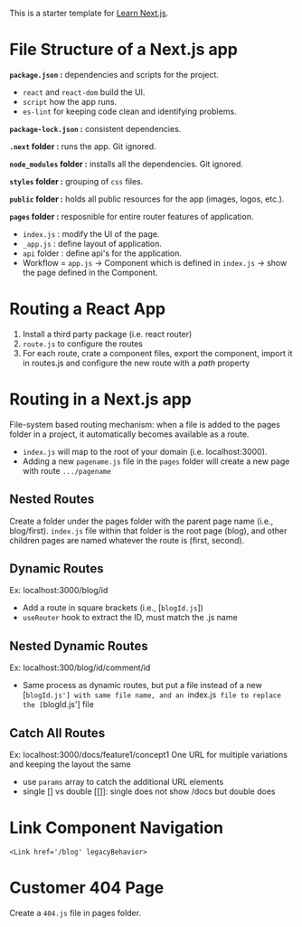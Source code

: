 This is a starter template for [Learn Next.js](https://nextjs.org/learn).

# File Structure of a Next.js app

**`package.json` :** dependencies and scripts for the project.

- `react` and `react-dom` build the UI.
- `script` how the app runs.
- `es-lint` for keeping code clean and identifying problems.

**`package-lock.json` :** consistent dependencies.

**`.next` folder :** runs the app. Git ignored.

**`node_modules` folder :** installs all the dependencies. Git ignored.

**`styles` folder :** grouping of `css` files.

**`public` folder :** holds all public resources for the app (images, logos, etc.).

**`pages` folder :** resposnible for entire router features of application.

- `index.js` : modify the UI of the page.
- `_app.js` : define layout of application.
- `api` folder : define api's for the application.
- Workflow = `app.js` -> Component which is defined in `index.js` -> show the page defined in the Component.

# Routing a React App

1. Install a third party package (i.e. react router)
2. `route.js` to configure the routes
3. For each route, crate a component files, export the component, import it in routes.js and configure the new route with a _path_ property

# Routing in a Next.js app

File-system based routing mechanism: when a file is added to the pages folder in a project, it automatically becomes available as a route.

- `index.js` will map to the root of your domain (i.e. localhost:3000).
- Adding a new `pagename.js` file in the `pages` folder will create a new page with route `.../pagename`

## Nested Routes

Create a folder under the pages folder with the parent page name (i.e., blog/first).
`index.js` file within that folder is the root page (blog), and other children pages are named whatever the route is (first, second).

## Dynamic Routes

Ex: localhost:3000/blog/id

- Add a route in square brackets (i.e., [`blogId.js`])
- `useRouter` hook to extract the ID, must match the .js name

## Nested Dynamic Routes

Ex: localhost:300/blog/id/comment/id

- Same process as dynamic routes, but put a file instead of a new [`blogId.js'] with same file name, and an `index.js` file to replace the [`blogId.js'] file

## Catch All Routes

Ex: localhost:3000/docs/feature1/concept1
One URL for multiple variations and keeping the layout the same

- use `params` array to catch the additional URL elements
- single [] vs double [[]]: single does not show /docs but double does

# Link Component Navigation

`<Link href='/blog' legacyBehavior>`

# Customer 404 Page

Create a `404.js` file in pages folder.
